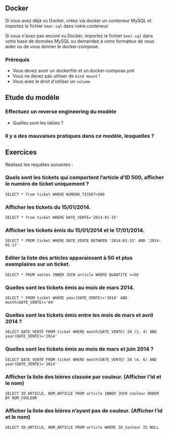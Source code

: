## Docker

Si vous avez déjà vu Docker, créez via docker un conteneur MySQL et importez le fichier `beer.sql` dans votre conteneur.

Si vous n'avez pas encore vu Docker, importez le fichier `beer.sql` dans votre base de données MySQL ou demandez à votre
formateur de vous aider ou de vous donner le docker-compose.

### Prérequis

- Vous devez avoir un dockerfile et un docker-compose.yml
- Vous ne devez pas utiliser de `bind mount` !
- Vous avez le droit d'utiliser un `volume`

## Etude du modèle

### Effectuez un reverse engineering du modèle

- Quelles sont les tables ?

### Il y a des mauvaises pratiques dans ce modèle, lesquelles ?


## Exercices

Réalisez les requêtes suivantes :

### Quels sont les tickets qui comportent l’article d’ID 500, afficher le numéro de ticket uniquement ?

```mysql
SELECT * from ticket WHERE NUMERO_TICKET=500
```

### Afficher les tickets du 15/01/2014.

```mysql
SELECT * from ticket WHERE DATE_VENTE='2014-01-15'
```

### Afficher les tickets émis du 15/01/2014 et le 17/01/2014.

```mysql
SELECT * FROM ticket WHERE DATE_VENTE BETWEEN '2014-01-15' AND '2014-01-17'
```

### Editer la liste des articles apparaissant à 50 et plus exemplaires sur un ticket.

```mysql
SELECT * FROM ventes INNER JOIN article WHERE QUANTITE >=50
```

### Quelles sont les tickets émis au mois de mars 2014.

```mysql
SELECT * FROM ticket WHERE year(DATE_VENTE)='2014' AND month(DATE_VENTE)='04'
```

### Quelles sont les tickets émis entre les mois de mars et avril 2014 ?

```mysql
SELECT DATE_VENTE FROM ticket WHERE month(DATE_VENTE) IN (3, 4) AND year(DATE_VENTE)='2014'
```

### Quelles sont les tickets émis au mois de mars et juin 2014 ?

```mysql
SELECT DATE_VENTE FROM ticket WHERE month(DATE_VENTE) IN (4, 6) AND year(DATE_VENTE)='2014'
```

### Afficher la liste des bières classée par couleur. (Afficher l’id et le nom)

```mysql
SELECT ID_ARTICLE, NOM_ARTICLE FROM article INNER JOIN couleur ORDER BY NOM_COULEUR
```

### Afficher la liste des bières n’ayant pas de couleur. (Afficher l’id et le nom)

```mysql
SELECT ID_ARTICLE, NOM_ARTICLE FROM article WHERE ID_Couleur IS NULL
```